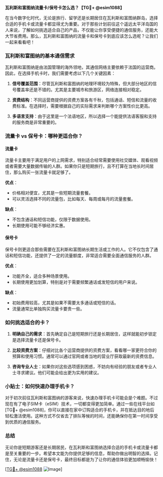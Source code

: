 **瓦利斯和富图纳流量卡/保号卡怎么选？【TG💪+ @esim1088】**

在当今数字化时代，无论是旅行、留学还是长期居住在瓦利斯和富图纳群岛，选择合适的手机卡或流量卡都显得尤为重要。对于那些计划前往这个遥远太平洋岛国的人来说，了解如何挑选适合自己的产品，不仅能让你享受便捷的通信服务，还能大大节省费用。那么，瓦利斯和富图纳的流量卡和保号卡到底应该怎么选呢？让我们一起来看看吧！

### 瓦利斯和富图纳的基本通信需求

瓦利斯和富图纳是由法国管理的海外领地，其通信网络主要依赖于法国的运营商。因此，在选择手机卡时，我们需要考虑以下几个关键因素：

1. **信号覆盖范围**：尽管瓦利斯和富图纳的地理环境较为特殊，但大部分地区的信号覆盖率还是不错的。尤其是主要城市和旅游区，网络连接相对稳定。
   
2. **资费结构**：不同运营商提供的资费方案各有千秋，包括通话、短信和流量的收费标准。在选择时，需要根据自己的实际需求来判断哪个方案性价比更高。

3. **多语言支持**：由于这里是一个法语地区，所以选择一个能提供法语客服和支持的服务商是非常重要的。

### 流量卡 vs 保号卡：哪种更适合你？

#### 流量卡
流量卡主要用于满足用户的上网需求，特别适合经常需要使用社交媒体、观看视频或者需要大量数据传输的人群。如果你只是短期旅行，且不打算在当地长时间居住，那么购买一张流量卡就足够了。

**优点**：
- 价格相对便宜，尤其是一些短期流量套餐。
- 可以灵活选择不同的流量包，比如每天、每周或每月的流量套餐。

**缺点**：
- 不包含通话和短信功能，仅限于数据使用。
- 长期使用可能不够经济实惠。

#### 保号卡
保号卡则更适合那些需要在瓦利斯和富图纳长期生活或工作的人。它不仅包含了通话和短信功能，还提供了一定的流量额度，非常适合需要全面通信服务的人群。

**优点**：
- 功能齐全，适合多种场景使用。
- 长期使用更加划算，特别是对于需要频繁通话或发短信的用户来说。

**缺点**：
- 初始费用较高，尤其是如果不需要太多通话或短信的话。
- 流量通常比单独购买流量卡要贵一些。

### 如何挑选适合的卡？

1. **明确自己的需求**：首先确定自己是短期旅行还是长期居住，这样就能初步锁定是选择流量卡还是保号卡。
   
2. **比较资费方案**：仔细对比各个运营商提供的资费方案，看看哪一家更符合你的预算和使用习惯。通常可以通过官网或者当地的营业厅获取最新的资费信息。

3. **咨询专业人士**：如果你对这些选项感到困惑，不妨向有经验的朋友或者专业人士寻求建议。他们可能会给出更为实用的建议。

### 小贴士：如何快速办理手机卡？

对于初次前往瓦利斯和富图纳的游客来说，快速办理手机卡可能会是个难题。不过现在有了电子SIM卡（eSIM）技术，一切都变得更加简单。通过一些在线平台如[TG💪+ @esim1088]，你可以直接在家中订购适合的手机卡，并在抵达目的地后轻松激活使用。这种方式不仅省去了排队等候的时间，还能确保你在第一时间享受到优质的通信服务。

### 总结

无论你是短期游客还是长期居民，在瓦利斯和富图纳选择合适的手机卡或流量卡都是至关重要的一步。希望本文能为你提供足够的信息，帮助你做出明智的选择。记住，无论是流量卡还是保号卡，最终目标都是为了让你的通信体验更加顺畅愉快！

[[TG💪+ @esim1088](https://t.me/s/esim1088) ![Image](https://i.postimg.cc/4NQfJmqS/Snipaste-2025-05-13-00-14-12.png)]